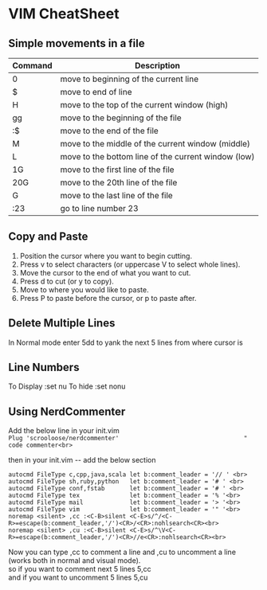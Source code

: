 # VIM CheatSheet

## Simple movements in a file
|Command  | Description                                             |
| ------- | -------------------------------------------------       |
| 0       | move to beginning of the current line                   |
| $ 	    | move to end of line                                     |
| H 	    | move to the top of the current window (high)            |
| gg      | move to the beginning of the file                       | 
| :$      | move to the end of the file                             |
| M 	    | move to the middle of the current window (middle)       |
| L 	    | move to the bottom line of the current window (low)     |
| 1G 	    | move to the first line of the file                      |
| 20G 	  | move to the 20th line of the file                       |
| G 	    | move to the last line of the file                       |
|:23      | go to line number 23                                    |

## Copy and Paste
1. Position the cursor where you want to begin cutting.
2. Press v to select characters (or uppercase V to select whole lines).
3. Move the cursor to the end of what you want to cut.
4. Press d to cut (or y to copy).
5. Move to where you would like to paste.
6. Press P to paste before the cursor, or p to paste after.

## Delete Multiple Lines
In Normal mode enter 5dd to yank the next 5 lines from where cursor is

## Line Numbers
To Display :set nu
To hide :set nonu
## Using NerdCommenter
Add the below line in your init.vim<br>
```Plug 'scrooloose/nerdcommenter'                                   " code commenter<br>```

then in your init.vim -- add the below section<br>
```" Commenting blocks of code. <br>
autocmd FileType c,cpp,java,scala let b:comment_leader = '// ' <br>
autocmd FileType sh,ruby,python   let b:comment_leader = '# ' <br>
autocmd FileType conf,fstab       let b:comment_leader = '# ' <br>
autocmd FileType tex              let b:comment_leader = '% '<br>
autocmd FileType mail             let b:comment_leader = '> '<br>
autocmd FileType vim              let b:comment_leader = '" '<br>
noremap <silent> ,cc :<C-B>silent <C-E>s/^/<C-R>=escape(b:comment_leader,'/')<CR>/<CR>:nohlsearch<CR><br>
noremap <silent> ,cu :<C-B>silent <C-E>s/^\V<C-R>=escape(b:comment_leader,'/')<CR>//e<CR>:nohlsearch<CR><br>
```

Now you can type ,cc to comment a line and ,cu to uncomment a line (works both in normal and visual mode).<br>
so if you want to comment next 5 lines 5,cc<br>
and if you want to uncomment 5 lines 5,cu<br>

